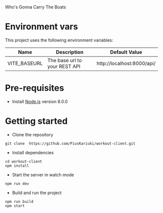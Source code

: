 Who's Gonna Carry The Boats

# Environment vars
This project uses the following environment variables:

| Name         | Description                   | Default Value              |
|--------------|-------------------------------|----------------------------|
| VITE_BASEURL | The base url to your REST API | http://localhost:8000/api/ |


# Pre-requisites
- Install [Node.js](https://nodejs.org/en/) version 8.0.0


# Getting started
- Clone the repository
```
git clone  https://github.com/PiusKariuki/workout-client.git
```
- Install dependencies
```
cd workout-client
npm install

```
- Start the server in watch mode
```
npm run dev

```
- Build and run the project
```
npm run build
npm start